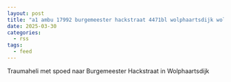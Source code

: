 ```yaml
---
layout: post
title: "a1 ambu 17992 burgemeester hackstraat 4471bl wolphaartsdijk wolphd bon 47673"
date: 2025-03-30
categories: 
  - rss
tags: 
  - feed
---
```


Traumaheli met spoed naar Burgemeester Hackstraat in Wolphaartsdijk

